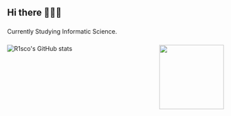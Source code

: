 <h2 align="left">Hi there 🦋🦋🦋</h2>

###

<p align="left">Currently Studying Informatic Science.</p>


###

<img align="right" height="150" src="https://media3.giphy.com/media/v1.Y2lkPTc5MGI3NjExaHY4b243eHc1cTV1MnRuN2N2czFwczgwbGM2Y2RiYXk3cGgyemd4aCZlcD12MV9pbnRlcm5hbF9naWZfYnlfaWQmY3Q9Zw/5MIHIZlSEWRuU/giphy.webp"  />

###

![R1sco's GitHub stats](https://github-readme-stats.vercel.app/api?username=R1sco&show_icons=true&theme=dark)

###
